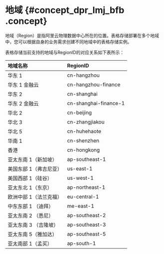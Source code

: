 # 地域 {#concept_dpr_lmj_bfb .concept}

地域（Region）是指阿里云物理数据中心所在的位置。表格存储部署在多个地域中，您可以根据自身的业务需求创建不同地域中的表格存储实例。

表格存储当前支持的地域与RegionID的对应关系如下表所示：

|地域名称|RegionID|
|:---|:-------|
|华东 1|cn-hangzhou|
|华东 1 金融云|cn-hangzhou-finance|
|华东 2|cn-shanghai|
|华东 2 金融云|cn-shanghai-finance-1|
|华北 2|cn-beijing|
|华北 3|cn-zhangjiakou|
|华北 5|cn-huhehaote|
|华南 1|cn-shenzhen|
|香港|cn-hongkong|
|亚太东南 1（新加坡）|ap-southeast-1|
|美国东部 1（弗吉尼亚）|us-east-1|
|美国西部 1（硅谷）|us-west-1|
|亚太东北 1（东京）|ap-northeast-1|
|欧洲中部 1（法兰克福）|eu-central-1|
|中东东部 1 （迪拜）|me-east-1|
|亚太东南 2 （悉尼）|ap-southeast-2|
|亚太东南 3 （吉隆坡）|ap-southeast-3|
|亚太东南 5（雅加达）|ap-southeast-5|
|亚太南部 1（孟买）|ap-south-1|

